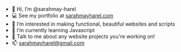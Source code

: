 - 👋 Hi, I’m @sarahmay-harel
- 💻 See my portfolio at <a href="sarahmayharel.com">sarahmayharel.com</a>
- 👀 I’m interested in making functional, beautiful websites and scripts
- 🌱 I’m currently learning Javascript
- 💞️ Talk to me about any website projects you're working on!
- 📫  sarahmayharel@gmail.com

<!---
sarahmay-harel/sarahmay-harel is a ✨ special ✨ repository because its `README.md` (this file) appears on your GitHub profile.
You can click the Preview link to take a look at your changes.
--->
